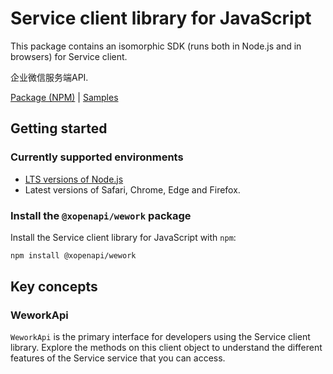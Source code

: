 # Service client library for JavaScript

This package contains an isomorphic SDK (runs both in Node.js and in browsers) for Service client.

企业微信服务端API.

[Package (NPM)](https://www.npmjs.com/package/@xopenapi/wework) |
[Samples](https://github.com/Azure-Samples/azure-samples-js-management)

## Getting started

### Currently supported environments

- [LTS versions of Node.js](https://nodejs.org/about/releases/)
- Latest versions of Safari, Chrome, Edge and Firefox.


### Install the `@xopenapi/wework` package

Install the Service client library for JavaScript with `npm`:

```bash
npm install @xopenapi/wework
```


## Key concepts

### WeworkApi

`WeworkApi` is the primary interface for developers using the Service client library. Explore the methods on this client object to understand the different features of the Service service that you can access.

